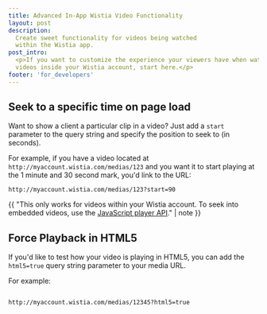 ```yaml
---
title: Advanced In-App Wistia Video Functionality
layout: post
description: 
  Create sweet functionality for videos being watched 
  within the Wistia app.
post_intro: 
  <p>If you want to customize the experience your viewers have when watching 
  videos inside your Wistia account, start here.</p>
footer: 'for_developers'
---
```


## Seek to a specific time on page load

Want to show a client a particular clip in a video? Just add a `start` 
parameter to the query string and specify the position to seek to (in seconds).

For example, if you have a video located at 
`http://myaccount.wistia.com/medias/123` and you want it to start playing at 
the 1 minute and 30 second mark, you'd link to the URL:
	
<pre><code class="language-vim">http://myaccount.wistia.com/medias/123?start=90</code></pre>

{{ "This only works for videos within your Wistia account. To seek into embedded videos, use the <a href='http://wistia.com/doc/player-api'>JavaScript player API</a>." | note }}

## Force Playback in HTML5

If you'd like to test how your video is playing in HTML5, you can add the 
`html5=true` query string parameter to your media URL.

For example:

<pre><code class="language-vim">
http://myaccount.wistia.com/medias/12345?html5=true
</code></pre>

